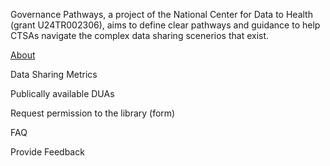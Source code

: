Governance Pathways, a project of the National Center for Data to Health (grant U24TR002306), aims to define clear pathways and guidance to help CTSAs navigate the complex data sharing scenerios that exist. 

[About](governance-pathways.docs/pages/about.md)

Data Sharing Metrics

Publically available DUAs

Request permission to the library (form)

FAQ

Provide Feedback

